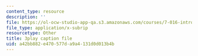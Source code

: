 ```yaml
---
content_type: resource
description: ''
file: https://ol-ocw-studio-app-qa.s3.amazonaws.com/courses/7-016-introductory-biology-fall-2018/a42bb882e470577da9a4131d0d013b4b_7gLcuMtM_HY.vtt
file_type: application/x-subrip
resourcetype: Other
title: 3play caption file
uid: a42bb882-e470-577d-a9a4-131d0d013b4b
---
```

